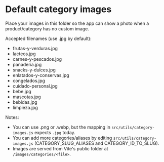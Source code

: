 # Default category images

Place your images in this folder so the app can show a photo when a product/category has no custom image.

Accepted filenames (use .jpg by default):

- frutas-y-verduras.jpg
- lacteos.jpg
- carnes-y-pescados.jpg
- panaderia.jpg
- snacks-y-dulces.jpg
- enlatados-y-conservas.jpg
- congelados.jpg
- cuidado-personal.jpg
- bebe.jpg
- mascotas.jpg
- bebidas.jpg
- limpieza.jpg

Notes:
- You can use .png or .webp, but the mapping in `src/utils/category-images.js` expects `.jpg` today.
- You can add more categories/aliases by editing `src/utils/category-images.js` (CATEGORY_SLUG_ALIASES and CATEGORY_ID_TO_SLUG).
- Images are served from Vite's public folder at `/images/categories/<file>`.
